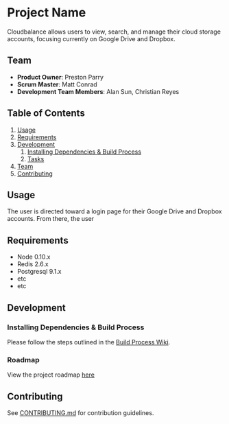 # Project Name

Cloudbalance allows users to view, search, and manage their cloud storage accounts, focusing currently on Google Drive and Dropbox.

## Team

  - __Product Owner__: Preston Parry
  - __Scrum Master__: Matt Conrad
  - __Development Team Members__: Alan Sun, Christian Reyes

## Table of Contents

1. [Usage](#Usage)
1. [Requirements](#requirements)
1. [Development](#development)
    1. [Installing Dependencies & Build Process](#installing-dependencies-build-process)
    1. [Tasks](#tasks)
1. [Team](#team)
1. [Contributing](#contributing)

## Usage

The user is directed toward a login page for their Google Drive and Dropbox accounts. From there, the user

## Requirements

- Node 0.10.x
- Redis 2.6.x
- Postgresql 9.1.x
- etc
- etc

## Development

### Installing Dependencies & Build Process

Please follow the steps outlined in the [Build Process Wiki](https://github.com/CloudBalance/CloudBalance/wiki/Build-Process).

### Roadmap

View the project roadmap [here](LINK_TO_PROJECT_ISSUES)


## Contributing

See [CONTRIBUTING.md](CONTRIBUTING.md) for contribution guidelines.
